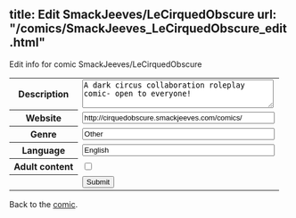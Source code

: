 title: Edit SmackJeeves/LeCirquedObscure
url: "/comics/SmackJeeves_LeCirquedObscure_edit.html"
---
Edit info for comic SmackJeeves/LeCirquedObscure

<form name="comic" action="http://gaepostmail.appspot.com/comic/" method="post">
<table class="comicinfo">
<tr>
<th>Description</th><td><textarea name="description" cols="40" rows="3">A dark circus collaboration roleplay comic- open to everyone!</textarea></td>
</tr>
<tr>
<th>Website</th><td><input type="text" name="url" value="http://cirquedobscure.smackjeeves.com/comics/" size="40"/></td>
</tr>
<tr>
<th>Genre</th><td><input type="text" name="genre" value="Other" size="40"/></td>
</tr>
<tr>
<th>Language</th><td><input type="text" name="language" value="English" size="40"/></td>
</tr>
<tr>
<th>Adult content</th><td><input type="checkbox" name="adult" value="adult" /></td>
</tr>
<tr>
<th></th><td>
<input type="hidden" name="comic" value="SmackJeeves_LeCirquedObscure" />
<input type="submit" name="submit" value="Submit" />
</td>
</tr>
</table>
</form>

Back to the [comic](SmackJeeves_LeCirquedObscure.html).
